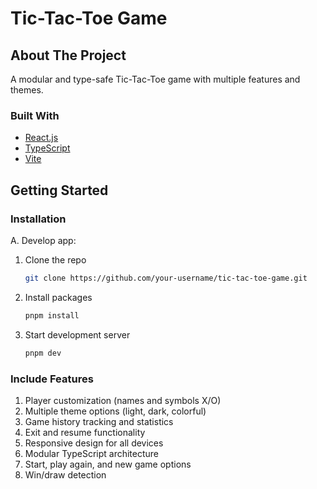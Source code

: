 # Tic-Tac-Toe Game

<!-- ABOUT THE PROJECT -->
## About The Project
A modular and type-safe Tic-Tac-Toe game with multiple features and themes.

### Built With
* [React.js](https://react.dev/)
* [TypeScript](https://www.typescriptlang.org/)
* [Vite](https://vitejs.dev/)

<!-- GETTING STARTED -->
## Getting Started

### Installation
A. Develop app:
  1. Clone the repo
     ```sh
     git clone https://github.com/your-username/tic-tac-toe-game.git
     ```
  2. Install packages
     ```sh
     pnpm install
     ```
  3. Start development server
     ```sh
     pnpm dev
     ```


### Include Features
1. Player customization (names and symbols X/O)
2. Multiple theme options (light, dark, colorful)
3. Game history tracking and statistics
4. Exit and resume functionality
5. Responsive design for all devices
6. Modular TypeScript architecture
7. Start, play again, and new game options
8. Win/draw detection